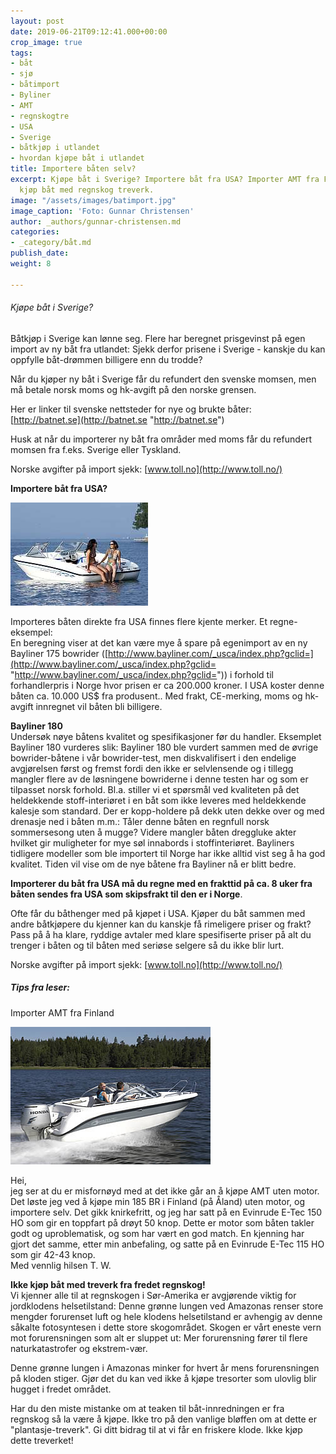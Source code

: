 ```yaml
---
layout: post
date: 2019-06-21T09:12:41.000+00:00
crop_image: true
tags:
- båt
- sjø
- båtimport
- Byliner
- AMT
- regnskogtre
- USA
- Sverige
- båtkjøp i utlandet
- hvordan kjøpe båt i utlandet
title: Importere båten selv?
excerpt: Kjøpe båt i Sverige? Importere båt fra USA? Importer AMT fra Finland? Ikke
  kjøp båt med regnskog treverk.
image: "/assets/images/batimport.jpg"
image_caption: 'Foto: Gunnar Christensen'
author: _authors/gunnar-christensen.md
categories:
- _category/båt.md
publish_date: 
weight: 8

---
```

###### Kjøpe båt i Sverige?

Båtkjøp i Sverige kan lønne seg. Flere har beregnet prisgevinst på egen import av ny båt fra utlandet: Sjekk derfor prisene i Sverige - kanskje du kan oppfylle båt-drømmen billigere enn du trodde?

Når du kjøper ny båt i Sverige får du refundert den svenske momsen, men må betale norsk moms og hk-avgift på den norske grensen.

Her er linker til svenske nettsteder for nye og brukte båter:  
[http://batnet.se](http://batnet.se "http://batnet.se")

Husk at når du importerer ny båt fra områder med moms får du refundert momsen fra f.eks. Sverige eller Tyskland.

Norske avgifter på import sjekk: [www.toll.no](http://www.toll.no/)

**Importere båt fra USA?**

![](/assets/images/bayliner177.jpg)

Importeres båten direkte fra USA finnes flere kjente merker. Et regne-eksempel:  
En beregning viser at det kan være mye å spare på egenimport av en ny Bayliner 175 bowrider ([http://www.bayliner.com/_usca/index.php?gclid=](http://www.bayliner.com/_usca/index.php?gclid= "http://www.bayliner.com/_usca/index.php?gclid=")) i forhold til forhandlerpris i Norge hvor prisen er ca 200.000 kroner. I USA koster denne båten ca. 10.000 US$ fra produsent.. Med frakt, CE-merking, moms og hk-avgift innregnet vil båten bli billigere.

**Bayliner 180**  
Undersøk nøye båtens kvalitet og spesifikasjoner før du handler. Eksemplet Bayliner 180 vurderes slik: Bayliner 180 ble vurdert sammen med de øvrige bowrider-båtene i vår bowrider-test, men diskvalifisert i den endelige avgjørelsen først og fremst fordi den ikke er selvlensende og i tillegg mangler flere av de løsningene bowriderne i denne testen har og som er tilpasset norsk forhold. Bl.a. stiller vi et spørsmål ved kvaliteten på det heldekkende stoff-interiøret i en båt som ikke leveres med heldekkende kalesje som standard. Der er kopp-holdere på dekk uten dekke over og med drenasje ned i båten m.m.: Tåler denne båten en regnfull norsk sommersesong uten å mugge? Videre mangler båten dreggluke akter hvilket gir muligheter for mye søl innabords i stoffinteriøret. Bayliners tidligere modeller som ble importert til Norge har ikke alltid vist seg å ha god kvalitet. Tiden vil vise om de nye båtene fra Bayliner nå er blitt bedre.

**Importerer du båt fra USA må du regne med en frakttid på ca. 8 uker fra båten sendes fra USA som skipsfrakt til den er i Norge**.

Ofte får du båthenger med på kjøpet i USA. Kjøper du båt sammen med andre båtkjøpere du kjenner kan du kanskje få rimeligere priser og frakt? Pass på å ha klare, ryddige avtaler med klare spesifiserte priser på alt du trenger i båten og til båten med seriøse selgere så du ikke blir lurt.

Norske avgifter på import sjekk: [www.toll.no](http://www.toll.no/)

##### Tips fra leser:

Importer AMT fra Finland

![](/assets/images/amt185br.2.jpg)

Hei,  
jeg ser at du er misfornøyd med at det ikke går an å kjøpe AMT uten motor. Det løste jeg ved å kjøpe min 185 BR i Finland (på Åland) uten motor, og importere selv. Det gikk knirkefritt, og jeg har satt på en Evinrude E-Tec 150 HO som gir en toppfart på drøyt 50 knop. Dette er motor som båten takler godt og uproblematisk, og som har vært en god match. En kjenning har gjort det samme, etter min anbefaling, og satte på en Evinrude E-Tec 115 HO som gir 42-43 knop.  
Med vennlig hilsen T. W.

**Ikke kjøp båt med treverk fra fredet regnskog!**  
Vi kjenner alle til at regnskogen i Sør-Amerika er avgjørende viktig for jordklodens helsetilstand: Denne grønne lungen ved Amazonas renser store mengder forurenset luft og hele klodens helsetilstand er avhengig av denne såkalte fotosyntesen i dette store skogområdet. Skogen er vårt eneste vern mot forurensningen som alt er sluppet ut: Mer forurensning fører til flere naturkatastrofer og ekstrem-vær.

Denne grønne lungen i Amazonas minker for hvert år mens forurensningen på kloden stiger. Gjør det du kan ved ikke å kjøpe tresorter som ulovlig blir hugget i fredet området.

Har du den miste mistanke om at teaken til båt-innredningen er fra regnskog så la være å kjøpe. Ikke tro på den vanlige bløffen om at dette er "plantasje-treverk". Gi ditt bidrag til at vi får en friskere klode. Ikke kjøp dette treverket!